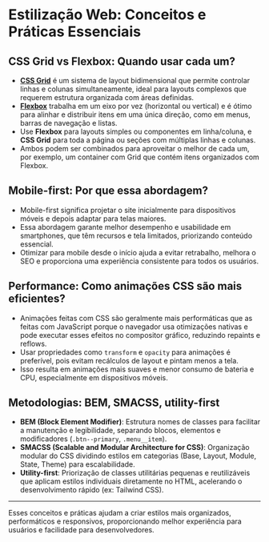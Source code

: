 # Estilização Web: Conceitos e Práticas Essenciais

## CSS Grid vs Flexbox: Quando usar cada um?

- **[CSS Grid](CSS_GRID.md)** é um sistema de layout bidimensional que permite controlar linhas e colunas simultaneamente, ideal para layouts complexos que requerem estrutura organizada com áreas definidas.
- **[Flexbox](CSS_GRID.md)** trabalha em um eixo por vez (horizontal ou vertical) e é ótimo para alinhar e distribuir itens em uma única direção, como em menus, barras de navegação e listas.
- Use **Flexbox** para layouts simples ou componentes em linha/coluna, e **CSS Grid** para toda a página ou seções com múltiplas linhas e colunas.
- Ambos podem ser combinados para aproveitar o melhor de cada um, por exemplo, um container com Grid que contém itens organizados com Flexbox.

## Mobile-first: Por que essa abordagem?

- Mobile-first significa projetar o site inicialmente para dispositivos móveis e depois adaptar para telas maiores.
- Essa abordagem garante melhor desempenho e usabilidade em smartphones, que têm recursos e tela limitados, priorizando conteúdo essencial.
- Otimizar para mobile desde o início ajuda a evitar retrabalho, melhora o SEO e proporciona uma experiência consistente para todos os usuários.

## Performance: Como animações CSS são mais eficientes?

- Animações feitas com CSS são geralmente mais performáticas que as feitas com JavaScript porque o navegador usa otimizações nativas e pode executar esses efeitos no compositor gráfico, reduzindo repaints e reflows.
- Usar propriedades como `transform` e `opacity` para animações é preferível, pois evitam recálculos de layout e pintam menos a tela.
- Isso resulta em animações mais suaves e menor consumo de bateria e CPU, especialmente em dispositivos móveis.

## Metodologias: BEM, SMACSS, utility-first

- **BEM (Block Element Modifier)**: Estrutura nomes de classes para facilitar a manutenção e legibilidade, separando blocos, elementos e modificadores (`.btn--primary`, `.menu__item`).
- **SMACSS (Scalable and Modular Architecture for CSS)**: Organização modular do CSS dividindo estilos em categorias (Base, Layout, Module, State, Theme) para escalabilidade.
- **Utility-first**: Priorização de classes utilitárias pequenas e reutilizáveis que aplicam estilos individuais diretamente no HTML, acelerando o desenvolvimento rápido (ex: Tailwind CSS).

---

Esses conceitos e práticas ajudam a criar estilos mais organizados, performáticos e responsivos, proporcionando melhor experiência para usuários e facilidade para desenvolvedores.

